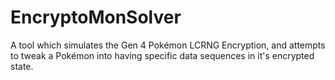 # EncryptoMonSolver
A tool which simulates the Gen 4 Pokémon LCRNG Encryption, and attempts to tweak a Pokémon into having specific data sequences in it's encrypted state.
